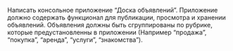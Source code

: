 Написать консольное приложение “Доска объявлений”. Приложение должно содержать функционал для публикации, просмотра и хранении объявлений. Объявления должны быть сгруппированы по рубрике, которые предустановленны в приложении (Например “продажа”, “покупка”, “аренда”, “услуги”, “знакомства”).
